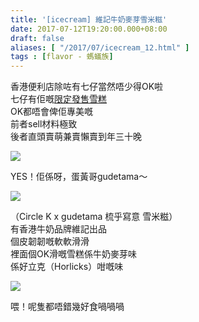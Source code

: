 ```yaml
---
title: '[icecream] 維記牛奶麥芽雪米糍'
date: 2017-07-12T19:20:00.000+08:00
draft: false
aliases: [ "/2017/07/icecream_12.html" ]
tags : [flavor - 螞蟻族]
---
```


香港便利店除咗有七仔當然唔少得OK啦  
七仔有佢嘅[限定發售雪糕](https://www.hidie.net/2017/07/icecream.html)  
OK都唔會俾佢專美嘅  
前者sell材料極致  
後者直頭賣萌兼賣懶賣到年三十晚  

[![](https://c1.staticflickr.com/5/4229/35467749720_8ec0ff00cb_z.jpg)](https://c1.staticflickr.com/5/4229/35467749720_8ec0ff00cb_z.jpg)

YES！佢係呀，蛋黃哥gudetama～  

[![](https://c1.staticflickr.com/5/4281/35815113266_766f3811d6_z.jpg)](https://c1.staticflickr.com/5/4281/35815113266_766f3811d6_z.jpg)

（Circle K x gudetama 梳乎寫意 雪米糍）  
有香港牛奶品牌維記出品  
個皮韌韌嘅軟軟滑滑  
裡面個OK滑嘅雪糕係牛奶麥芽味  
係好立克（Horlicks）咁嘅味  

[![](https://c1.staticflickr.com/5/4232/35015553744_c29782f03c_z.jpg)](https://c1.staticflickr.com/5/4232/35015553744_c29782f03c_z.jpg)

喂！呢隻都唔錯幾好食喎喎喎